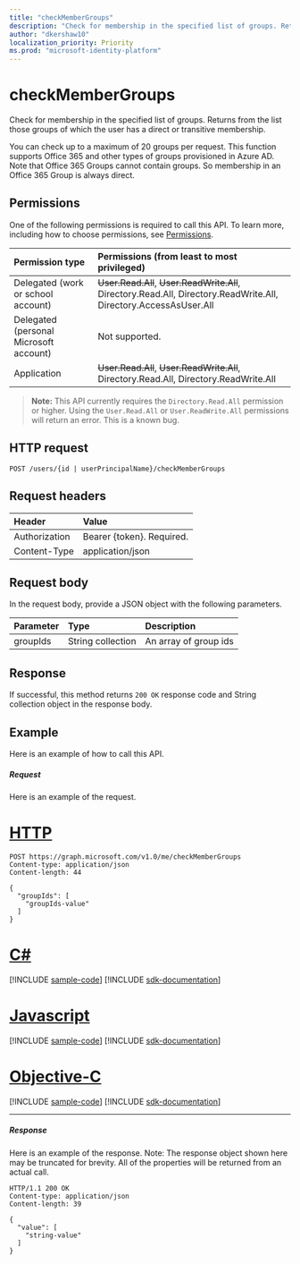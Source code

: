 ```yaml
---
title: "checkMemberGroups"
description: "Check for membership in the specified list of groups. Returns from the list those groups of which"
author: "dkershaw10"
localization_priority: Priority
ms.prod: "microsoft-identity-platform"
---
```


# checkMemberGroups

Check for membership in the specified list of groups. Returns from the list those groups of which
the user has a direct or transitive membership.

You can check up to a maximum of 20 groups per request. This function supports Office 365 and other
types of groups provisioned in Azure AD. Note that Office 365 Groups cannot contain groups. So membership
in an Office 365 Group is always direct.

## Permissions

One of the following permissions is required to call this API. To learn more, including how to choose permissions, see [Permissions](/graph/permissions-reference).

| Permission type                        | Permissions (from least to most privileged)                                                                        |
| :------------------------------------- | :----------------------------------------------------------------------------------------------------------------- |
| Delegated (work or school account)     | ~~User.Read.All~~, ~~User.ReadWrite.All~~, Directory.Read.All, Directory.ReadWrite.All, Directory.AccessAsUser.All |
| Delegated (personal Microsoft account) | Not supported.                                                                                                     |
| Application                            | ~~User.Read.All~~, ~~User.ReadWrite.All~~, Directory.Read.All, Directory.ReadWrite.All                             |

> **Note:** This API currently requires the `Directory.Read.All` permission or higher. Using the `User.Read.All` or `User.ReadWrite.All` permissions will return an error. This is a known bug.

## HTTP request

<!-- { "blockType": "ignored" } -->

```http
POST /users/{id | userPrincipalName}/checkMemberGroups
```

## Request headers

| Header        | Value                     |
| :------------ | :------------------------ |
| Authorization | Bearer {token}. Required. |
| Content-Type  | application/json          |

## Request body

In the request body, provide a JSON object with the following parameters.

| Parameter | Type              | Description           |
| :-------- | :---------------- | :-------------------- |
| groupIds  | String collection | An array of group ids |

## Response

If successful, this method returns `200 OK` response code and String collection object in the response body.

## Example

Here is an example of how to call this API.

##### Request

Here is an example of the request.


# [HTTP](#tab/http)
<!-- {
  "blockType": "request",
  "name": "user_checkmembergroups"
}-->

```http
POST https://graph.microsoft.com/v1.0/me/checkMemberGroups
Content-type: application/json
Content-length: 44

{
  "groupIds": [
    "groupIds-value"
  ]
}
```
# [C#](#tab/csharp)
[!INCLUDE [sample-code](../includes/snippets/user-checkmembergroups-csharp-snippets.md)]
[!INCLUDE [sdk-documentation](../includes/snippets/snippets-sdk-documentation-link.md)]

# [Javascript](#tab/javascript)
[!INCLUDE [sample-code](../includes/snippets/user-checkmembergroups-javascript-snippets.md)]
[!INCLUDE [sdk-documentation](../includes/snippets/snippets-sdk-documentation-link.md)]

# [Objective-C](#tab/objc)
[!INCLUDE [sample-code](../includes/snippets/user-checkmembergroups-objc-snippets.md)]
[!INCLUDE [sdk-documentation](../includes/snippets/snippets-sdk-documentation-link.md)]

---


##### Response

Here is an example of the response. Note: The response object shown here may be truncated for brevity. All of the properties will be returned from an actual call.

<!-- {
  "blockType": "response",
  "truncated": true,
  "@odata.type": "string",
  "isCollection": true
} -->

```http
HTTP/1.1 200 OK
Content-type: application/json
Content-length: 39

{
  "value": [
    "string-value"
  ]
}
```

<!-- uuid: 8fcb5dbc-d5aa-4681-8e31-b001d5168d79
2015-10-25 14:57:30 UTC -->

<!-- {
  "type": "#page.annotation",
  "description": "user: checkMemberGroups",
  "keywords": "",
  "section": "documentation",
  "tocPath": "",
  "suppressions": [
  ]
}-->
